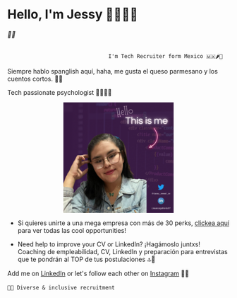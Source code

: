  #    Hello, I'm Jessy 🙋🏻‍♀️✨
###### 🔗💜

                                    I'm Tech Recruiter form Mexico 🇲🇽🌶️🌮



Siempre hablo spanglish aquí, haha, me gusta el queso parmesano y los cuentos cortos. 📖✨

Tech passionate psychologist 
👩🏻‍💻💜




 <img src="img/jessgithub.png" alt="Image" width="250px" height="250px" style="display: block; margin: 0 auto" />






- Si quieres unirte a una mega empresa con más de 30 perks, [clickea aquí]() para ver todas las cool opportunities!


- Need help to improve your CV or LinkedIn?  ¡Hagámoslo juntxs! Coaching de empleabilidad, CV, LinkedIn y preparación para entrevistas que te pondrán al TOP de tus postulaciones 🔝💛




Add me on [LinkedIn](wwww.linkedin.com/jessicagallardo97) or let's follow each other on [Instagram](instagram.com/jessysweetav) 📱💙


``🏳️‍🌈 Diverse & inclusive recruitment``
